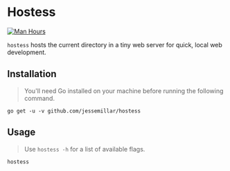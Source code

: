 # Hostess

[![Man Hours](https://img.shields.io/endpoint?url=https%3A%2F%2Fmh.%3Eessemillar.com%2Fhours%3Frepo%3Dhttps%3A%2F%2Fgithub.com%2Fjessemillar%2Fhostess.git)](https://jessemillar.com/r/man-hours)

`hostess` hosts the current directory in a tiny web server for quick, local web development.

## Installation

> You'll need Go installed on your machine before running the following command.

```shell
go get -u -v github.com/jessemillar/hostess
```

## Usage

> Use `hostess -h` for a list of available flags.

```shell
hostess
```
